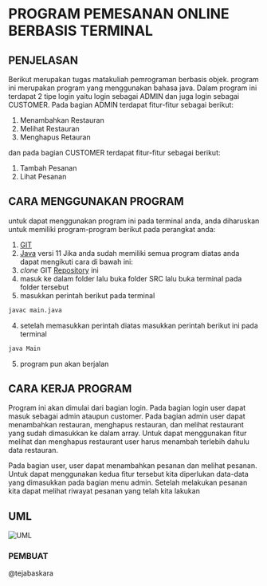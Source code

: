 # PROGRAM PEMESANAN ONLINE BERBASIS TERMINAL


## PENJELASAN
Berikut merupakan tugas matakuliah pemrograman berbasis objek. program ini merupakan program yang menggunakan bahasa java. Dalam program ini terdapat 2 tipe login yaitu login sebagai ADMIN dan juga login sebagai CUSTOMER. Pada bagian ADMIN terdapat fitur-fitur sebagai berikut:
1. Menambahkan Restauran
2. Melihat Restauran
3. Menghapus Retauran

dan pada bagian CUSTOMER terdapat fitur-fitur sebagai berikut:
1. Tambah Pesanan
2. Lihat Pesanan

## CARA MENGGUNAKAN PROGRAM
untuk dapat menggunakan program ini pada terminal anda, anda diharuskan untuk memiliki program-program berikut pada perangkat anda:
1. [GIT](https://git-scm.com/downloads)
2. [Java](https://www.techspot.com/downloads/5553-java-jdk.html) versi 11
Jika anda sudah memiliki semua program diatas anda dapat mengikuti cara di bawah ini:
1. _clone_ GIT [Repository](https://github.com/tejabaskara/Tugas-PBO.git) ini
2. masuk ke dalam folder lalu buka folder SRC lalu buka terminal pada folder tersebut
3. masukkan perintah berikut pada terminal 
```bash
javac main.java
```
4. setelah memasukkan perintah diatas masukkan perintah berikut ini pada terminal 
```bash
java Main
```
5. program pun akan berjalan

## CARA KERJA PROGRAM
Program ini akan dimulai dari bagian login. Pada bagian login user dapat masuk sebagai admin ataupun customer. Pada bagian admin user dapat menambahkan restauran, menghapus restauran, dan melihat restaurant yang sudah dimasukkan ke dalam array. Untuk dapat menggunakan fitur melihat dan menghapus restaurant user harus menambah terlebih dahulu data restauran. 

Pada bagian user, user dapat menambahkan pesanan dan melihat pesanan. Untuk dapat menggunakan kedua fitur tersebut kita diperlukan data-data yang dimasukkan pada bagian menu admin. Setelah melakukan pesanan kita dapat melihat riwayat pesanan yang telah kita lakukan 

## UML
![UML](https://drive.google.com/uc?id=1oAR8X8erehZ1ouCU7y2C4auM5NZWOzCQ)

### PEMBUAT
@tejabaskara


